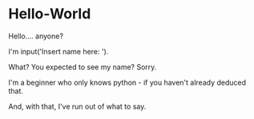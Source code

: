 # Hello-World

Hello.... anyone?

I'm input('Insert name here:    ').

What? You expected to see my name?
Sorry.

I'm a beginner who only knows python - if you haven't already deduced that.

And, with that, I've run out of what to say.
